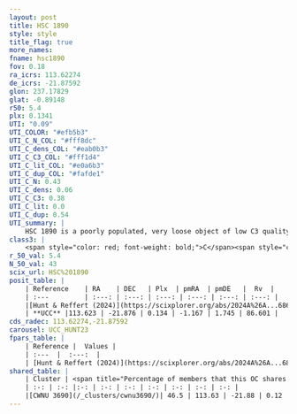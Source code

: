 ```yaml
---
layout: post
title: HSC 1890
style: style
title_flag: true
more_names: 
fname: hsc1890
fov: 0.18
ra_icrs: 113.62274
de_icrs: -21.87592
glon: 237.17829
glat: -0.89148
r50: 5.4
plx: 0.1341
UTI: "0.09"
UTI_COLOR: "#efb5b3"
UTI_C_N_COL: "#fff8dc"
UTI_C_dens_COL: "#eab0b3"
UTI_C_C3_COL: "#fff1d4"
UTI_C_lit_COL: "#e0a6b3"
UTI_C_dup_COL: "#fafde1"
UTI_C_N: 0.43
UTI_C_dens: 0.06
UTI_C_C3: 0.38
UTI_C_lit: 0.0
UTI_C_dup: 0.54
UTI_summary: |
    HSC 1890 is a poorly populated, very loose object of low C3 quality. It was recently reported in the literature.<br><br>This is likely a unique object, which shares a moderate percentage of members with at least one previously reported entry.
class3: |
    <span style="color: red; font-weight: bold;">C</span><span style="color: #FFC300; font-weight: bold;">B</span>
r_50_val: 5.4
N_50_val: 43
scix_url: HSC%201890
posit_table: |
    | Reference    | RA    | DEC   | Plx  | pmRA  | pmDE   |  Rv  |
    | :---         | :---: | :---: | :---: | :---: | :---: | :---: |
    |[Hunt & Reffert (2024)](https://scixplorer.org/abs/2024A%26A...686A..42H) | 113.634 | -21.879 | 0.14 | -1.165 | 1.796 | 103.824 |
    | **UCC** |113.623 | -21.876 | 0.134 | -1.167 | 1.745 | 86.601 | 
cds_radec: 113.62274,-21.87592
carousel: UCC_HUNT23
fpars_table: |
    | Reference |  Values |
    | :---  |  :---:  |
    | [Hunt & Reffert (2024)](https://scixplorer.org/abs/2024A%26A...686A..42H) | `MassJ=974.049` |
shared_table: |
    | Cluster | <span title="Percentage of members that this OC shares with the ones listed">%</span>   | RA   | DEC   | Plx   | pmRA  | pmDE  | Rv | UTI |
    | :-: | :-: |:-: | :-: | :-: | :-: | :-: | :-: | :-: |
    |[CWNU 3690](/_clusters/cwnu3690/)| 46.5 | 113.63 | -21.88 | 0.12 | -1.14 | 1.72 | -- |0.12 |
---
```


